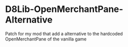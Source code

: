 # D8Lib-OpenMerchantPane-Alternative
Patch for my mod that add a alternative to the hardcoded OpenMerchantPane of the vanilla game
